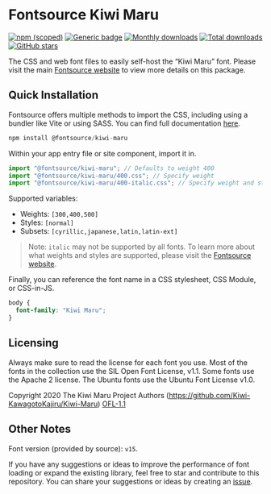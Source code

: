 # Fontsource Kiwi Maru

[![npm (scoped)](https://img.shields.io/npm/v/@fontsource/kiwi-maru?color=brightgreen)](https://www.npmjs.com/package/@fontsource/kiwi-maru) [![Generic badge](https://img.shields.io/badge/fontsource-passing-brightgreen)](https://github.com/fontsource/fontsource) [![Monthly downloads](https://badgen.net/npm/dm/@fontsource/kiwi-maru)](https://github.com/fontsource/fontsource) [![Total downloads](https://badgen.net/npm/dt/@fontsource/kiwi-maru)](https://github.com/fontsource/fontsource) [![GitHub stars](https://img.shields.io/github/stars/fontsource/fontsource.svg?style=social&label=Star)](https://github.com/fontsource/fontsource/stargazers)

The CSS and web font files to easily self-host the “Kiwi Maru” font. Please visit the main [Fontsource website](https://fontsource.org/fonts/kiwi-maru) to view more details on this package.

## Quick Installation

Fontsource offers multiple methods to import the CSS, including using a bundler like Vite or using SASS. You can find full documentation [here](https://fontsource.org/docs/getting-started/introduction).

```javascript
npm install @fontsource/kiwi-maru
```

Within your app entry file or site component, import it in.

```javascript
import "@fontsource/kiwi-maru"; // Defaults to weight 400
import "@fontsource/kiwi-maru/400.css"; // Specify weight
import "@fontsource/kiwi-maru/400-italic.css"; // Specify weight and style
```

Supported variables:
- Weights: `[300,400,500]`
- Styles: `[normal]`
- Subsets: `[cyrillic,japanese,latin,latin-ext]`

> Note: `italic` may not be supported by all fonts. To learn more about what weights and styles are supported, please visit the [Fontsource website](https://fontsource.org/fonts/kiwi-maru).

Finally, you can reference the font name in a CSS stylesheet, CSS Module, or CSS-in-JS.

```css
body {
  font-family: "Kiwi Maru";
}
```

## Licensing
Always make sure to read the license for each font you use. Most of the fonts in the collection use the SIL Open Font License, v1.1. Some fonts use the Apache 2 license. The Ubuntu fonts use the Ubuntu Font License v1.0.

Copyright 2020 The Kiwi Maru Project Authors (https://github.com/Kiwi-KawagotoKajiru/Kiwi-Maru)
[OFL-1.1](http://scripts.sil.org/OFL)

## Other Notes
Font version (provided by source): `v15`.

If you have any suggestions or ideas to improve the performance of font loading or expand the existing library, feel free to star and contribute to this repository. You can share your suggestions or ideas by creating an [issue](https://github.com/fontsource/fontsource/issues).